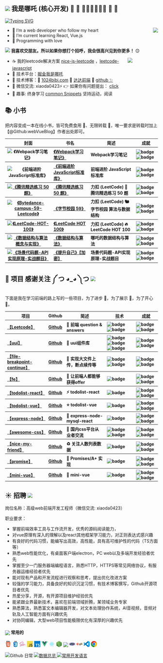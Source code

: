 ## <img src="https://camo.githubusercontent.com/8653492b3ab0c46cc580ad293f0555880ecf8ac82f0a761f17af1335e85e4de6/68747470733a2f2f71706c7573706963747572652e6f73732d636e2d6265696a696e672e616c6979756e63732e636f6d2f364c6a6a51412f48692e676966" height="20">  我是哪吒 (核心开发) 👋 👻 🚕🚖🚗🚚🚛🚜 🎉 🙌
<!--
<img src="https://visitor-badge.glitch.me/badge?page_id=webVueBlog" alt="visitor badge" />
-->

<a href="https://git.io/typing-svg"><img src="https://readme-typing-svg.herokuapp.com?font=DynaPuff&size=32&pause=1000&color=9999FF&center=true&vCenter=true&width=850&height=70&lines=%F0%9F%AA%90+Welcome+to+My+Github+Profile+%F0%9F%AA%90" alt="Typing SVG" /></a>

<img align='right' src="https://count.getloli.com/get/@webVueBlog?theme=moebooru">

- 🍰 I’m a web developer who follow my heart
- 🌈 I’m current learning React, Vue.js
- 🌸 Programming with love

<img src="https://media.giphy.com/media/LnQjpWaON8nhr21vNW/giphy.gif" width="60"> <b>我喜欢交朋友。所以如果你想打个招呼，我会很高兴见到你更多！ </b> 😊</em> 

<img align="right" width="100" src="https://cdn.jsdelivr.net/gh/YunYouJun/yun/images/yun-alpha-compressed.png">

- ☕️ 我的leetcode解决方案 [nice-js-leetcode](https://github.com/nice-people-frontend-community/nice-js-leetcode) ，[leetcode-javascript](https://github.com/webVueBlog/leetcode-javascript)
- 🔭 技术平台：<a href="https://juejin.cn/user/1451011081249175" target="_blank">掘金我是哪吒</a> 
- 🏡 技术博客：🌱 <a href="https://www.1024bibi.com" target="_blank">1024bibi.com</a> 🌱 <a href="http://www.dadaqianduan.cn/#/" target="_blank">达达前端</a> 🌱 <a href="https://github.com/webVueBlog/vueblog" target="_blank">github ✨</a>
- 💬 微信交流: xiaoda0423⚡ 👉 如果你有问题提出： [click](https://github.com/webVueBlog/interview-answe/issues)
- 🤔 趣事: 终身学习 [common Snippets](https://gist.github.com/webVueBlog) 坚持运动，阅读

<h2>📚 小书</h2>
<p> 把内容变成一本在线小书，皆可免费食用 🍝、无限转载 📣，唯一要求是转载时加上【@Github:webVueBlog】作者出处即可。</p>
<table>
  <thead align="center">
    <tr>
      <th>封面</th>
      <th>书名</th>
      <th>简述</th>
      <th>成就</th>
    </tr>
  </thead>
  <tbody align="left">
    <tr>
      <th align="center">
        <img width="80" src="https://user-images.githubusercontent.com/59645426/191723401-fc82f6e2-2f27-4274-aaeb-41a0384f270a.png" alt="《Webpack学习笔记》">
      </th>
      <th>
        <a href="https://github.com/webVueBlog/webpack-studying" target="_blank">《Webpack学习笔记》</a>
      </th>
      <th>Webpack学习笔记</th>
      <th>
        <img src="https://img.shields.io/github/stars/webVueBlog/webpack-studying?style=flat-square" alt="badge">
        <img src="https://img.shields.io/github/forks/webVueBlog/webpack-studying?style=flat-square" alt="badge">
      </th>
    </tr>
    <tr>
      <th align="center">
        <img width="80" src="https://user-images.githubusercontent.com/59645426/187019807-7785b3c9-9931-4bca-a28f-5e508a4c9839.jpg" alt="《前端进阶JavaScript标准库》">
      </th>
      <th>
        <a href="https://github.com/webVueBlog/JavaScript-standard-library" target="_blank">《前端进阶JavaScript标准库》</a>
      </th>
      <th>前端进阶 JavaScript 标准库</th>
      <th>
        <img src="https://img.shields.io/github/stars/webVueBlog/JavaScript-standard-library?style=flat-square" alt="badge">
        <img src="https://img.shields.io/github/forks/webVueBlog/JavaScript-standard-library?style=flat-square" alt="badge">
      </th>
    </tr>
    <tr>
      <th align="center">
        <a href="https://webvueblog.github.io/Tencent-50-Leetcode/" target="_blank">
          <img width="80" src="https://user-images.githubusercontent.com/59645426/187235097-87ecc3d9-1bfa-4e7c-8c0c-7b262659aec9.jpg" alt="《腾讯精选练习 50 题》">
        </a>
      </th>
      <th>
        <a href="https://github.com/webVueBlog/Tencent-50-Leetcode" target="_blank">《腾讯精选练习 50 题》</a>
      </th>
      <th>力扣 (LeetCode) 🐧 腾讯精选练习 50 题</th>
      <th>
        <img src="https://img.shields.io/github/stars/webVueBlog/Tencent-50-Leetcode?style=flat-square" alt="badge">
        <img src="https://img.shields.io/github/forks/webVueBlog/Tencent-50-Leetcode?style=flat-square" alt="badge">
      </th>
    </tr>
    <tr>
      <th align="center">
        <a href="https://webvueblog.github.io/Bytedance-campus-59-Leetcode/" target="_blank">
          <img width="80" src="https://user-images.githubusercontent.com/59645426/189210756-13c9874f-15a0-4bb4-a251-6f9af799a9b1.png" alt="《Bytedance-campus-59-Leetcode》">
        </a>
      </th>
      <th>
        <a href="https://github.com/webVueBlog/Bytedance-campus-59-Leetcode" target="_blank">《字节校园 59》</a>
      </th>
      <th>力扣 (LeetCode) 🐿️ 字节校园 算法与数据结构</th>
      <th>
        <img src="https://img.shields.io/github/stars/webVueBlog/Bytedance-campus-59-Leetcode?style=flat-square" alt="badge">
        <img src="https://img.shields.io/github/forks/webVueBlog/Bytedance-campus-59-Leetcode?style=flat-square" alt="badge">
      </th>
    </tr>
    <tr>
      <th align="center">
        <a href="https://webvueblog.github.io/LeetCode-HOT-100/" target="_blank">
          <img width="80" src="https://user-images.githubusercontent.com/59645426/187740664-cdba7b48-cfcd-42fd-9445-fc4bf2c8757b.png" alt="《LeetCode-HOT-100》">
        </a>
      </th>
      <th>
        <a href="https://github.com/webVueBlog/LeetCode-HOT-100" target="_blank">《LeetCode HOT 100》</a>
      </th>
      <th>力扣 (LeetCode) 🔥LeetCode HOT 100</th>
      <th>
        <img src="https://img.shields.io/github/stars/webVueBlog/LeetCode-HOT-100?style=flat-square" alt="badge">
        <img src="https://img.shields.io/github/forks/webVueBlog/LeetCode-HOT-100?style=flat-square" alt="badge">
      </th>
    </tr>
    <tr>
      <th align="center">
        <a href="https://chickendreamfactory.github.io/JavaScript-data-structures-and-algorithms/" target="_blank">
          <img width="80" src="https://user-images.githubusercontent.com/59645426/188613855-67755c22-7547-4658-b966-d46893171fbd.png" alt="《数据结构与算法概念与实现》">
        </a>
      </th>
      <th>
        <a href="https://github.com/ChickenDreamFactory/JavaScript-data-structures-and-algorithms" target="_blank">《数据结构与算法》</a>
      </th>
      <th>哪吒的数据结构与算法</th>
      <th>
        <img src="https://img.shields.io/github/stars/ChickenDreamFactory/JavaScript-data-structures-and-algorithms?style=flat-square" alt="badge">
        <img src="https://img.shields.io/github/forks/ChickenDreamFactory/JavaScript-data-structures-and-algorithms?style=flat-square" alt="badge">
      </th>
    </tr>
    <tr>
      <th align="center">
        <a href="" target="_blank">
          <img width="80" src="https://user-images.githubusercontent.com/59645426/189252658-27a74605-ecdc-469a-a032-dcd767aeb06d.png" alt="《场景代码题-API实现原理-实战题目》">
        </a>
      </th>
      <th>
        <a href="https://github.com/ChickenDreamFactory/JavaScript-data-structures-and-algorithms" target="_blank">《提升自己》【加密】</a>
      </th>
      <th>场景代码题-API实现原理-实战题目</th>
      <th>
        <img src="https://img.shields.io/github/stars/ChickenDreamFactory/fe-chicken?style=flat-square" alt="badge">
        <img src="https://img.shields.io/github/forks/ChickenDreamFactory/fe-chicken?style=flat-square" alt="badge">
      </th>
    </tr>
  </tbody>
</table>

<h2>🤡 项目 感谢关注  ༼ つ ◕_◕ ༽つ <img src="https://emojis.slackmojis.com/emojis/images/1588315024/8823/hyperkitty.gif?1588315024" width="30" /> </h2>
<p>下面是我在学习前端的路上写的一些项目，为了进步 🧐，为了展示 🍌，为了开心 🤪。</p>
<table>
  <thead align="center">
    <tr>
      <th>项目</th>
      <th>Github</th>
      <th>简述</th>
      <th>技术</th>
      <th>成就</th>
    </tr>
  </thead>
  <tbody align="left">
    <tr>
      <th>
        <a href="https://webvueblog.github.io/Leetcode/#/Blog/BlogList" target="_blank">
        【Leetcode】</a>
      </th>
      <th>
        <a href="https://github.com/webVueBlog/Leetcode" target="_blank">Github</a>
      </th>
      <th>🎲 前端 question & answers</th>
      <th>
        <img src="https://img.shields.io/badge/Vue.js-35495E?style=flat-square&amp;logo=vue.js&amp;logoColor=4FC08" alt="badge">
        <img src="https://img.shields.io/badge/Sass-CC6699?style=flat-square&amp;logo=sass&amp;logoColor=white" alt="badge">
      </th>
      <th>
        <img src="https://img.shields.io/github/stars/webVueBlog/Leetcode?style=flat-square" alt="badge">
        <img src="https://img.shields.io/github/forks/webVueBlog/Leetcode?style=flat-square" alt="badge">
      </th>
    </tr>
    <tr>
      <th>
        <a href="https://webvueblog.github.io/uui/" target="_blank">
        【uui】</a>
      </th>
      <th>
        <a href="https://github.com/webVueBlog/uui" target="_blank">Github</a>
      </th>
      <th>🖖 uui组件库</th>
      <th>
        <img src="https://img.shields.io/badge/Vue.js-35495E?style=flat-square&amp;logo=vue.js&amp;logoColor=4FC08" alt="badge">
        <img src="https://img.shields.io/badge/TypeScript-007ACC?style=flat-square&amp;logo=typescript&amp;logoColor=white" alt="badge">
        <img src="https://img.shields.io/badge/Sass-CC6699?style=flat-square&amp;logo=sass&amp;logoColor=white" alt="badge">
      </th>
      <th>
        <img src="https://img.shields.io/github/stars/webVueBlog/uui?style=flat-square" alt="badge">
        <img src="https://img.shields.io/github/forks/webVueBlog/uui?style=flat-square" alt="badge">
      </th>
    </tr>
    <tr>
      <th>
        <a href="https://github.com/webVueBlog/file-breakpoint-continue" target="_blank">
        【file-breakpoint-continue】</a>
      </th>
      <th>
        <a href="https://github.com/webVueBlog/file-breakpoint-continue" target="_blank">Github</a>
      </th>
      <th>🐬 实现大文件上传，断点续传等</th>
      <th>
        <img src="https://img.shields.io/badge/Vue.js-35495E?style=flat-square&amp;logo=vue.js&amp;logoColor=4FC08" alt="badge">
        <img src="https://img.shields.io/badge/Node.js-43853D?style=flat-square&amp;logo=node.js&amp;logoColor=white" alt="badge">
      </th>
      <th>
        <img src="https://img.shields.io/github/stars/webVueBlog/file-breakpoint-continue?style=flat-square" alt="badge">
        <img src="https://img.shields.io/github/forks/webVueBlog/file-breakpoint-continue?style=flat-square" alt="badge">
      </th>
    </tr>
    <tr>
      <th>
        <a href="https://github.com/webVueBlog/fe" target="_blank">
        【fe】</a>
      </th>
      <th>
        <a href="https://github.com/webVueBlog/fe" target="_blank">Github</a>
      </th>
      <th>🚀 让前端人都能够获得offer</th>
      <th>
        <img src="https://img.shields.io/badge/JavaScript-F7DF1E?style=flat-square&amp;logo=javascript&amp;logoColor=black" alt="badge">
      </th>
      <th>
        <img src="https://img.shields.io/github/stars/webVueBlog/fe?style=flat-square" alt="badge">
        <img src="https://img.shields.io/github/forks/webVueBlog/fe?style=flat-square" alt="badge">
      </th>
    </tr>
    <tr>
      <th>
        <a href="https://webvueblog.github.io/todolist-react/" target="_blank">
        【todolist-react】</a>
      </th>
      <th>
        <a href="https://github.com/webVueBlog/todolist-react" target="_blank">Github</a>
      </th>
      <th>⚡ todolist-react</th>
      <th>
        <img src="https://img.shields.io/badge/React-20232A?style=flat-square&amp;logo=react&amp;logoColor=61DAFB" alt="badge">
      </th>
      <th>
        <img src="https://img.shields.io/github/stars/webVueBlog/todolist-react?style=flat-square" alt="badge">
        <img src="https://img.shields.io/github/forks/webVueBlog/todolist-react?style=flat-square" alt="badge">
      </th>
    </tr>
    <tr>
      <th>
        <a href="https://webvueblog.github.io/todolist-vue/" target="_blank">
        【todolist-vue】</a>
      </th>
      <th>
        <a href="https://github.com/webVueBlog/todolist-vue" target="_blank">Github</a>
      </th>
      <th>⭐ todolist-vue</th>
      <th>
        <img src="https://img.shields.io/badge/Vue.js-35495E?style=flat-square&amp;logo=vue.js&amp;logoColor=4FC08" alt="badge">
      </th>
      <th>
        <img src="https://img.shields.io/github/stars/webVueBlog/todolist-vue?style=flat-square" alt="badge">
        <img src="https://img.shields.io/github/forks/webVueBlog/todolist-vue?style=flat-square" alt="badge">
      </th>
    </tr>
    <tr>
      <th>
        <a href="https://webvueblog.github.io/express-node/" target="_blank">
        【express-node】</a>
      </th>
      <th>
        <a href="https://github.com/webVueBlog/express-node" target="_blank">Github</a>
      </th>
      <th>🌙 express-node-mysql-react</th>
      <th>
        <img src="https://img.shields.io/badge/Node.js-43853D?style=flat-square&amp;logo=node.js&amp;logoColor=white" alt="badge">
      </th>
      <th>
        <img src="https://img.shields.io/github/stars/webVueBlog/express-node?style=flat-square" alt="badge">
        <img src="https://img.shields.io/github/forks/webVueBlog/express-node?style=flat-square" alt="badge">
      </th>
    </tr>
    <tr>
      <th>
        <a href="https://webvueblog.github.io/awesome-css/" target="_blank">
        【awesome-css】</a>
      </th>
      <th>
        <a href="https://github.com/webVueBlog/awesome-css" target="_blank">Github</a>
      </th>
      <th>🍉 国内css平台从业者交流</th>
      <th>
        <img src="https://img.shields.io/badge/JavaScript-F7DF1E?style=flat-square&amp;logo=javascript&amp;logoColor=black" alt="badge">
        <img src="https://img.shields.io/badge/Sass-CC6699?style=flat-square&amp;logo=sass&amp;logoColor=white" alt="badge">
      </th>
      <th>
        <img src="https://img.shields.io/github/stars/webVueBlog/awesome-css?style=flat-square" alt="badge">
        <img src="https://img.shields.io/github/forks/webVueBlog/awesome-css?style=flat-square" alt="badge">
      </th>
    </tr>
    <tr>
      <th>
        <a href="https://webvueblog.github.io/nice-my-friend/" target="_blank">
        【nice-my-friend】</a>
      </th>
      <th>
        <a href="https://github.com/webVueBlog/nice-my-friend" target="_blank">Github</a>
      </th>
      <th>♻️ 关注人数列表数据</th>
      <th>
        <img src="https://img.shields.io/badge/JavaScript-F7DF1E?style=flat-square&amp;logo=javascript&amp;logoColor=black" alt="badge">
      </th>
      <th>
        <img src="https://img.shields.io/github/stars/webVueBlog/nice-my-friend?style=flat-square" alt="badge">
        <img src="https://img.shields.io/github/forks/webVueBlog/nice-my-friend?style=flat-square" alt="badge">
      </th>
    </tr>
    <tr>
      <th>
        <a href="https://github.com/webVueBlog/promise" target="_blank">
        【promise】</a>
      </th>
      <th>
        <a href="https://github.com/webVueBlog/promise" target="_blank">Github</a>
      </th>
      <th>🐧 Promises/A+ 实现</th>
      <th>
        <img src="https://img.shields.io/badge/JavaScript-F7DF1E?style=flat-square&amp;logo=javascript&amp;logoColor=black" alt="badge">
      </th>
      <th>
        <img src="https://img.shields.io/github/stars/webVueBlog/promise?style=flat-square" alt="badge">
        <img src="https://img.shields.io/github/forks/webVueBlog/promise?style=flat-square" alt="badge">
      </th>
    </tr>
    <tr>
      <th>
        <a href="https://github.com/webVueBlog/mini-vue" target="_blank">
        【mini-vue】</a>
      </th>
      <th>
        <a href="https://github.com/webVueBlog/mini-vue" target="_blank">Github</a>
      </th>
      <th>🖖 mini-vue</th>
      <th>
        <img src="https://img.shields.io/badge/Vue.js-35495E?style=flat-square&amp;logo=vue.js&amp;logoColor=4FC08" alt="badge">
      </th>
      <th>
        <img src="https://img.shields.io/github/stars/webVueBlog/mini-vue?style=flat-square" alt="badge">
        <img src="https://img.shields.io/github/forks/webVueBlog/mini-vue?style=flat-square" alt="badge">
      </th>
    </tr>
  </tbody>
</table>

## ☀️ 招聘 <img src="https://emojis.slackmojis.com/emojis/images/1621024394/39092/cat-roll.gif?1621024394" width="28" />

岗位名称：高级web前端开发工程师（微信交流: xiaoda0423）

职业要求：

- 掌握前端效率工具与工作流开发，优秀的源码阅读能力，
- 对vue原理有深入的理解以及react其他框架学习能力，对正则表达式感兴趣
- 有良好的代码习惯，能编写出高效，高性能，具有高可维护性的代码（TS方面等）
- 熟悉web性能优化，有桌面客户端electron，PC web以及多端开发经验者优先
- 掌握至少一门服务器端编程语言，熟悉HTTP，HTTPS等常见网络协议，有服务器运维经验者优先
- 能对现有产品和开发流程进行观察和思考，提出优化改进方案
- 较强的学习能力，具备良好的知识沉淀习惯，有技术博客撰写，Github开源项目者优先
- 热爱分享，开源，有开源项目维护经验优先
- 能紧跟业界最新技术，喜欢在前端领域折腾，某领域业务专家
- 熟悉算法，熟悉富文本编辑器开发，对文本处理协作系统，AI音视频，音频对轨及人工智能方面有兴趣优先
- 对协同编辑，大型web项目性能极限优化有深厚的兴趣优先

#### <img align='center' src='https://github.com/mayankchaudhary26/Cool-Readme-ideas/blob/master/data/chill%20scene.gif' width='50'> 常用的 

<code><img height="20" src="https://raw.githubusercontent.com/github/explore/80688e429a7d4ef2fca1e82350fe8e3517d3494d/topics/html/html.png"></code>
<code><img height="20" src="https://raw.githubusercontent.com/github/explore/80688e429a7d4ef2fca1e82350fe8e3517d3494d/topics/css/css.png"></code>
<code><img height="20" src="https://raw.githubusercontent.com/github/explore/80688e429a7d4ef2fca1e82350fe8e3517d3494d/topics/sass/sass.png"></code>
<code><img height="20" src="https://raw.githubusercontent.com/github/explore/80688e429a7d4ef2fca1e82350fe8e3517d3494d/topics/javascript/javascript.png"></code>
<code><img height="20" src="https://raw.githubusercontent.com/github/explore/80688e429a7d4ef2fca1e82350fe8e3517d3494d/topics/typescript/typescript.png"></code>
<code><img height="20" src="https://raw.githubusercontent.com/github/explore/80688e429a7d4ef2fca1e82350fe8e3517d3494d/topics/vue/vue.png"></code>
<code><img height="20" src="https://raw.githubusercontent.com/github/explore/80688e429a7d4ef2fca1e82350fe8e3517d3494d/topics/react/react.png"></code>
<code><img height="20" src="https://raw.githubusercontent.com/github/explore/80688e429a7d4ef2fca1e82350fe8e3517d3494d/topics/nodejs/nodejs.png"></code>
<code><img height="20" src="https://camo.githubusercontent.com/61e102d7c605ff91efedb9d7e47c1c4a07cef59d3e1da202fd74f4772122ca4e/68747470733a2f2f766974656a732e6465762f6c6f676f2e737667"></code>
<code><img height="20" src="https://raw.githubusercontent.com/github/explore/80688e429a7d4ef2fca1e82350fe8e3517d3494d/topics/php/php.png"></code>
<code><img height="20" src="https://raw.githubusercontent.com/github/explore/80688e429a7d4ef2fca1e82350fe8e3517d3494d/topics/git/git.png"></code>
<code><img height="20" src="https://raw.githubusercontent.com/github/explore/80688e429a7d4ef2fca1e82350fe8e3517d3494d/topics/visual-studio-code/visual-studio-code.png"></code>
<code><img height="20" src="https://raw.githubusercontent.com/github/explore/80688e429a7d4ef2fca1e82350fe8e3517d3494d/topics/chrome/chrome.png"></code>

<img alt="Github 日常" src="https://denvercoder1-activity-graph.herokuapp.com/graph/?username=webVueBlog&bg_color=1F222E&color=F8D866&line=F85D7F&point=FFFFFF&hide_border=true"  />

<a href="https://github.com/webVueBlog" target="_blank">
  <img alt="数据总览" src="https://denvercoder1-github-readme-stats.vercel.app/api/?username=webVueBlog&show_icons=true&count_private=true&theme=react&hide_border=true&bg_color=1F222E&title_color=F85D7F&icon_color=F8D866" height="192px" />
</a>
<a href="https://github.com/webVueBlog" target="_blank">
  <img alt="常用开发语言" src="https://github-readme-stats.vercel.app/api/top-langs/?username=webVueBlog&langs_count=8&layout=compact&theme=react&hide_border=true&bg_color=1F222E&title_color=F85D7F&icon_color=F8D866&hide=Jupyter%20Notebook" height="192px" />
</a>
<br>


